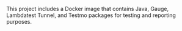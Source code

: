 This project includes a Docker image that contains Java, Gauge, Lambdatest Tunnel, and Testmo packages for testing and reporting purposes.
